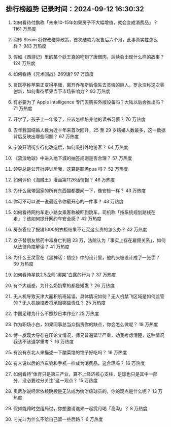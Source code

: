 
## 排行榜趋势 记录时间：2024-09-12 16:30:32
  
  1. 如何看待付鹏称「未来10-15年如果房子不大幅增值，就会变成消费品」？ 1161 万热度
    
  2. 网传 Steam 将修改结算政策，首次结款为发售后六个月，此事真实性怎么样？ 983 万热度
    
  3. 假如《西游记》里的某个妖王真的吃到了唐僧肉，后续会出现什么样的故事？ 124 万热度
    
  4. 如何看待《咒术回战》269话? 97 万热度
    
  5. 贾跃亭称苹果正变得平庸，离开乔布斯后像失去灵魂的巨人，罗永浩称这次零创新，如何看待苹果当下市场影响力？ 83 万热度
    
  6. 有必要为了 Apple Intelligence 专门去购买外版设备吗？大陆以后会推出吗？ 71 万热度
    
  7. 开学了，孩子上一年级了，应该怎样培养他的读书习惯？ 70 万热度
    
  8. 去年我国结婚人数为近十年来首次回升，25 至 29 岁结婚人数最多，这一数据背后反映出哪些问题？ 67 万热度
    
  9. 宁波开明街步行化改造后，如何吸引外地游客？ 64 万热度
    
  10. 《流浪地球》中进入地下城的抽签规则是否合理？ 57 万热度
    
  11. 领导总是公开批评训斥我，这算是职场pua 吗？ 52 万热度
    
  12. 如何评价《海贼王》漫画第1126话情报？ 46 万热度
    
  13. 为什么我带回家的所有东西猫都要闻一下，像安检一样？ 43 万热度
    
  14. 你可不可以说一说最近令你最开心的一件事？ 43 万热度
    
  15. 如何看待网约车走小路女乘客称被吓到跳车，司机称「按系统规划路线在走」？该如何提升网约车安全感？ 42 万热度
    
  16. 房东答应了报销1000的衣柜结果不让买这么贵的怎么办？ 42 万热度
    
  17. 女子替朋友熬药中毒身亡判赔 23 万，法院认为「事实上存在雇佣关系」，如何从法律角度解读？ 41 万热度
    
  18. 为什么王灵官在《黑神话：悟空》中的设计里，他的头被设计成了一张手？ 39 万热度
    
  19. 如何看待星铁2.5龙师“绑架”白露的行为？ 37 万热度
    
  20. 有个大疑惑，为什么奶奶辈的都是短发？ 26 万热度
    
  21. 无人机导致天津大面积航班延误，具体情况如何？无人机禁飞区域是如何监管的？无人机操控者将承担哪些责任？ 25 万热度
    
  22. 中国足球为什么不照抄日本作业? 25 万热度
    
  23. 作为职场小白，如果同事总当众指责你的缺点，你会怎么做呢？ 18 万热度
    
  24. 博一发现大导存在压论文情况，师兄普遍延毕严重，劝我考虑清楚，这种情况我该不该退学重考？ 16 万热度
    
  25. 有没有东北人来描述一下酸菜馅的饺子好吃吗？ 16 万热度
    
  26. 有人说以后的汽车会和手机一样成为消费品，这合理吗？ 16 万热度
    
  27. 如何看待“体育只是第三产业，算不上经济核心支柱，足球也只是其中一部分，没必要过分关注”这一观点？ 15 万热度
    
  28. 奥尼尔说经常依赖跳投是无法成为统治级球员的，你的观点是什么呢？ 13 万热度
    
  29. 假如能跨时空组局过，你想邀请谁来一起赏月喝「高沟」？ 8 万热度
    
  30. 刁光斗为什么不给自己留一些后路？ 6 万热度
    